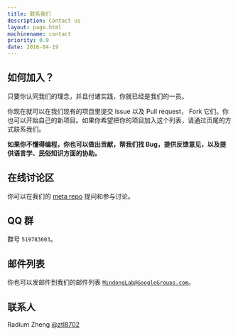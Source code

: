 ```yaml
---
title: 联系我们
description: Contact us
layout: page.html
machinename: contact
priority: 0.9
date: 2016-04-19
---
```


## 如何加入？

只要你认同我们的理念，并且付诸实践，你就已经是我们的一员。

你现在就可以在我们现有的项目里提交 Issue 以及 Pull request， Fork 它们。你也可以开始自己的新项目。如果你希望把你的项目加入这个列表，请通过页尾的方式联系我们。

**如果你不懂得编程，你也可以做出贡献，帮我们找 Bug，提供反馈意见，以及提供语言学、民俗知识方面的协助。**

## 在线讨论区
你可以在我们的 [meta repo](https://github.com/MindongLab/meta) 提问和参与讨论。

## QQ 群
群号 `519783603`。

## 邮件列表
你也可以发邮件到我们的邮件列表 [`MindongLab@GoogleGroups.com`](mailto:mindonglab@googlegroups.com)。

## 联系人
Radium Zheng [@ztl8702](https://github.com/ztl8702)
